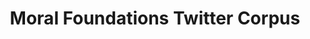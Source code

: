 ---
name: moral_foundations_twitter_corpus
title: "Moral Foundations Twitter Corpus"
description: ""
authors: ""
year: ""
permalink: /datasets/moral_foundations_twitter_corpus/
layout: dataset
osf: https://osf.io/k5n7y/
psyarxiv: https://psyarxiv.com/w4f72/
tasks:
- moral_sentiment_analysis
paper: moral_foundations_twitter_corpus
papers:
- moral_foundations_twitter_corpus
splits:
- All Lives Matter (ALM)
- Black Lives Matter (BLM)
- Baltimore Protests
- 2016 U.S. Presidential Election
- Hurricane Sandy
- MeToo
- Davidson Hate Speech
foundations:
- Care
- Fairness
- Authoirty
- Loyalty
- Purity
---
